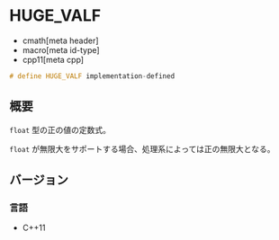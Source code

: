 # HUGE_VALF
* cmath[meta header]
* macro[meta id-type]
* cpp11[meta cpp]

```cpp
# define HUGE_VALF implementation-defined
```

## 概要
`float` 型の正の値の定数式。

`float` が無限大をサポートする場合、処理系によっては正の無限大となる。


## バージョン
### 言語
- C++11
